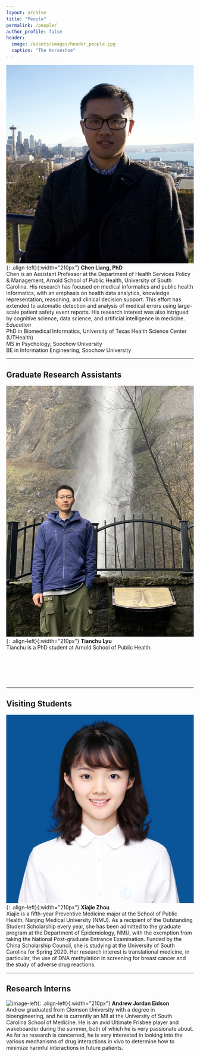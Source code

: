 ```yaml
---
layout: archive
title: "People"
permalink: /people/
author_profile: false
header:
  image: /assets/images/header_people.jpg
  caption: "The Horseshoe"
---
```


![image-left](/assets/images/avatar_ChenLiang2.jpg){: .align-left}{:width="210px"}
**Chen Liang, PhD**<br/>
Chen is an Assistant Professor at the Department of Health Services Policy & Management, Arnold School of Public Health, University of South Carolina. His research has focused on medical informatics and public health informatics, with an emphasis on health data analytics, knowledge representation, reasoning, and clinical decision support. This effort has extended to automatic detection and analysis of medical errors using large-scale patient safety event reports. His research interest was also intrigued by cognitive science, data science, and artificial intelligence in medicine.<br/>
*Education*<br/>
PhD in Biomedical Informatics, University of Texas Health Science Center (UTHealth)<br/>
MS in Psychology, Soochow University<br/>
BE in Information Engineering, Soochow University<br/>

---
## Graduate Research Assistants
![image-left](/assets/images/avatar_TianchuLyu.jpg){: .align-left}{:width="210px"}
**Tianchu Lyu**<br/>
Tianchu is a PhD student at Arnold School of Public Health. <br/>
<br/>
<br/>
<br/>
<br/>
<br/>

---
## Visiting Students
![image-left](/assets/images/avatar_XiajieZhou.jpg){: .align-left}{:width="210px"}
**Xiajie Zhou**<br/>
Xiajie is a fifth-year Preventive Medicine major at the School of Public Health, Nanjing Medical University (NMU). As a recipient of the Outstanding Student Scholarship every year, she has been admitted to the graduate program at the Department of Epidemiology, NMU, with the exemption from taking the National Post-graduate Entrance Examination. Funded by the China Scholarship Council, she is studying at the University of South Carolina for Spring 2020. Her research interest is translational medicine, in particular, the use of DNA methylation in screening for breast cancer and the study of adverse drug reactions.<br/>

---
## Research Interns
![image-left](/assets/images/avatar_AndrewEidson.jpg){: .align-left}{:width="210px"}
**Andrew Jordan Eidson**<br/>
Andrew graduated from Clemson University with a degree in bioengineering, and he is currently an MII at the University of South Carolina School of Medicine. He is an avid Ultimate Frisbee player and wakeboarder during the summer, both of which he is very passionate about. As far as research is concerned, he is very interested in looking into the various mechanisms of drug interactions in vivo to determine how to minimize harmful interactions in future patients.<br/>